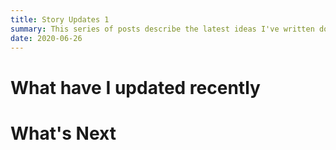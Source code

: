 ```yaml
---
title: Story Updates 1
summary: This series of posts describe the latest ideas I've written down in my story 
date: 2020-06-26
---
```

# What have I updated recently

# What's Next